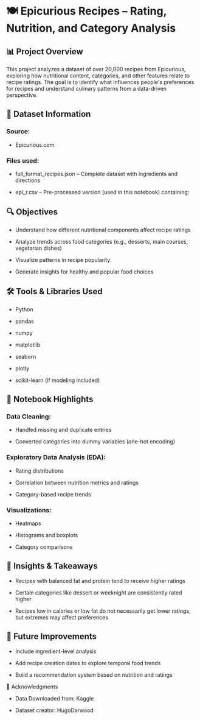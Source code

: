 # 🍽️ Epicurious Recipes – Rating, Nutrition, and Category Analysis
## 📊 Project Overview
This project analyzes a dataset of over 20,000 recipes from Epicurious, exploring how nutritional content, categories, and other features relate to recipe ratings. The goal is to identify what influences people's preferences for recipes and understand culinary patterns from a data-driven perspective.

## 📁 Dataset Information
### Source: 
- Epicurious.com

### Files used:

- full_format_recipes.json – Complete dataset with ingredients and directions

- epi_r.csv – Pre-processed version (used in this notebook) containing:


## 🔍 Objectives
- Understand how different nutritional components affect recipe ratings

- Analyze trends across food categories (e.g., desserts, main courses, vegetarian dishes)

- Visualize patterns in recipe popularity

- Generate insights for healthy and popular food choices

## 🛠️ Tools & Libraries Used
- Python

- pandas

- numpy

- matplotlib

- seaborn

- plotly

- scikit-learn (if modeling included)

## 🔬 Notebook Highlights
### Data Cleaning:

- Handled missing and duplicate entries

- Converted categories into dummy variables (one-hot encoding)

### Exploratory Data Analysis (EDA):

- Rating distributions

- Correlation between nutrition metrics and ratings

- Category-based recipe trends

### Visualizations:

- Heatmaps

- Histograms and boxplots

- Category comparisons


## 🧠 Insights & Takeaways
- Recipes with balanced fat and protein tend to receive higher ratings

- Certain categories like dessert or weeknight are consistently rated higher

- Recipes low in calories or low fat do not necessarily get lower ratings, but extremes may affect preferences

## 🚀 Future Improvements
- Include ingredient-level analysis

- Add recipe creation dates to explore temporal food trends

- Build a recommendation system based on nutrition and ratings

🙏 Acknowledgments
- Data Downloaded from: Kaggle

- Dataset creator: HugoDarwood

